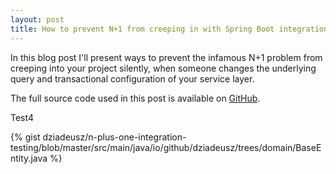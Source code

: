 ```yaml
---
layout: post
title: How to prevent N+1 from creeping in with Spring Boot integration testing
---
```


In this blog post I'll present ways to prevent the infamous N+1 problem from creeping into your project silently, when someone changes the underlying query and transactional configuration of your service layer. 

The full source code used in this post is available on [GitHub](https://github.com/dziadeusz/n-plus-one-integration-testing).

Test4

{% gist dziadeusz/n-plus-one-integration-testing/blob/master/src/main/java/io/github/dziadeusz/trees/domain/BaseEntity.java %}


